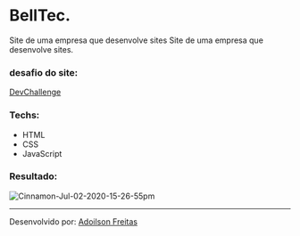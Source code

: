# BellTec.


Site de uma empresa que desenvolve sites	Site de uma empresa que desenvolve sites.


### desafio do site:
[DevChallenge](https://devchallenge.now.sh/)
### Techs:

- HTML
- CSS
- JavaScript 

### Resultado: 


![Cinnamon-Jul-02-2020-15-26-55pm](https://user-images.githubusercontent.com/56658900/86398207-9d0b8a80-bc7b-11ea-8dd7-7c7779771271.gif)



-----------------------------------------------------------------------------------------------------------------------------------------------

Desenvolvido por: [Adoilson Freitas](https://adoilson-freitas.github.io/portifolio/)
